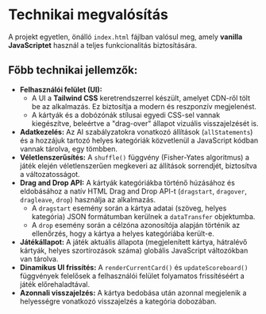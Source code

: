 # Technikai megvalósítás

A projekt egyetlen, önálló `index.html` fájlban valósul meg, amely **vanilla JavaScriptet** használ a teljes funkcionalitás biztosítására.

## Főbb technikai jellemzők:

*   **Felhasználói felület (UI):**
    *   A UI a **Tailwind CSS** keretrendszerrel készült, amelyet CDN-ről tölt be az alkalmazás. Ez biztosítja a modern és reszponzív megjelenést.
    *   A kártyák és a dobózónák stílusai egyedi CSS-sel vannak kiegészítve, beleértve a "drag-over" állapot vizuális visszajelzését is.
*   **Adatkezelés:** Az AI szabályzatokra vonatkozó állítások (`allStatements`) és a hozzájuk tartozó helyes kategóriák közvetlenül a JavaScript kódban vannak tárolva, egy tömbben.
*   **Véletlenszerűsítés:** A `shuffle()` függvény (Fisher-Yates algoritmus) a játék elején véletlenszerűen megkeveri az állítások sorrendjét, biztosítva a változatosságot.
*   **Drag and Drop API:** A kártyák kategóriákba történő húzásához és eldobásához a natív HTML Drag and Drop API-t (`dragstart`, `dragover`, `dragleave`, `drop`) használja az alkalmazás.
    *   A `dragstart` esemény során a kártya adatai (szöveg, helyes kategória) JSON formátumban kerülnek a `dataTransfer` objektumba.
    *   A `drop` esemény során a célzóna azonosítója alapján történik az ellenőrzés, hogy a kártya a helyes kategóriába került-e.
*   **Játékállapot:** A játék aktuális állapota (megjelenített kártya, hátralévő kártyák, helyes szortírozások száma) globális JavaScript változókban van tárolva.
*   **Dinamikus UI frissítés:** A `renderCurrentCard()` és `updateScoreboard()` függvények felelősek a felhasználói felület folyamatos frissítéséért a játék előrehaladtával.
*   **Azonnali visszajelzés:** A kártya bedobása után azonnal megjelenik a helyességre vonatkozó visszajelzés a kategória dobozában.
